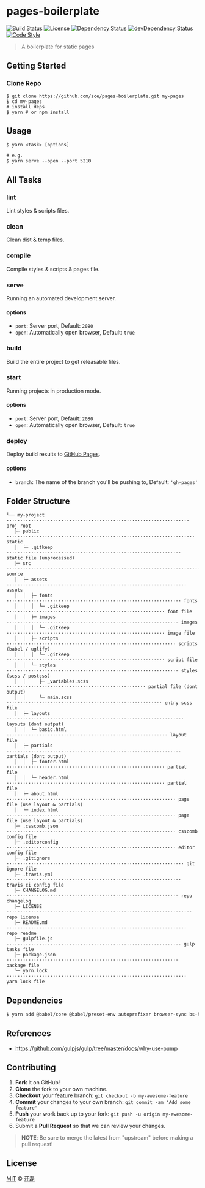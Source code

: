 # pages-boilerplate

[![Build Status][travis-image]][travis-url]
[![License][license-image]][license-url]
[![Dependency Status][dependency-image]][dependency-url]
[![devDependency Status][devdependency-image]][devdependency-url]
[![Code Style][style-image]][style-url]

> A boilerplate for static pages

## Getting Started

### Clone Repo

```shell
$ git clone https://github.com/zce/pages-boilerplate.git my-pages
$ cd my-pages
# install deps
$ yarn # or npm install
```

## Usage

```shell
$ yarn <task> [options]

# e.g.
$ yarn serve --open --port 5210
```

## All Tasks

### lint

Lint styles & scripts files.

### clean

Clean dist & temp files.

### compile

Compile styles & scripts & pages file.

### serve

Running an automated development server.

#### options

- `port`: Server port, Default: `2080`
- `open`: Automatically open browser, Default: `true`

### build

Build the entire project to get releasable files.

### start

Running projects in production mode.

#### options

- `port`: Server port, Default: `2080`
- `open`: Automatically open browser, Default: `true`

### deploy

Deploy build results to [GitHub Pages](https://pages.github.com).

#### options

- `branch`: The name of the branch you'll be pushing to, Default: `'gh-pages'`

## Folder Structure

```
└── my-project ··································································· proj root
   ├─ public ····································································· static
   │  └─ .gitkeep ································································ static file (unprocessed)
   ├─ src ········································································ source
   │  ├─ assets ·································································· assets
   │  │  ├─ fonts ································································ fonts
   │  │  │  └─ .gitkeep ·························································· font file
   │  │  ├─ images ······························································· images
   │  │  │  └─ .gitkeep ·························································· image file
   │  │  ├─ scripts ······························································ scripts (babel / uglify)
   │  │  │  └─ .gitkeep ·························································· script file
   │  │  └─ styles ······························································· styles (scss / postcss)
   │  │     ├─ _variables.scss ··················································· partial file (dont output)
   │  │     └─ main.scss ························································· entry scss file
   │  ├─ layouts ································································· layouts (dont output)
   │  │  └─ basic.html ··························································· layout file
   │  ├─ partials ································································ partials (dont output)
   │  │  ├─ footer.html ·························································· partial file
   │  │  └─ header.html ·························································· partial file
   │  ├─ about.html ······························································ page file (use layout & partials)
   │  └─ index.html ······························································ page file (use layout & partials)
   ├─ .csscomb.json ······························································ csscomb config file
   ├─ .editorconfig ······························································ editor config file
   ├─ .gitignore ································································· git ignore file
   ├─ .travis.yml ································································ travis ci config file
   ├─ CHANGELOG.md ······························································· repo changelog
   ├─ LICENSE ···································································· repo license
   ├─ README.md ·································································· repo readme
   ├─ gulpfile.js ································································ gulp tasks file
   ├─ package.json ······························································· package file
   └─ yarn.lock ·································································· yarn lock file
```

## Dependencies

```sh
$ yarn add @babel/core @babel/preset-env autoprefixer browser-sync bs-html-injector csscomb cssnano del gulp gulp-babel gulp-gh-pages gulp-htmlmin gulp-if gulp-imagemin gulp-load-plugins gulp-plumber gulp-postcss gulp-sass gulp-size gulp-swig gulp-uglify gulp-useref minimist standard --dev
```

## References

- https://github.com/gulpjs/gulp/tree/master/docs/why-use-pump

## Contributing

1. **Fork** it on GitHub!
2. **Clone** the fork to your own machine.
3. **Checkout** your feature branch: `git checkout -b my-awesome-feature`
4. **Commit** your changes to your own branch: `git commit -am 'Add some feature'`
5. **Push** your work back up to your fork: `git push -u origin my-awesome-feature`
6. Submit a **Pull Request** so that we can review your changes.

> **NOTE**: Be sure to merge the latest from "upstream" before making a pull request!

## License

[MIT](LICENSE) &copy; [汪磊](https://zce.me)



[travis-image]: https://travis-ci.org/zce/pages-boilerplate.svg?branch=master
[travis-url]: https://travis-ci.org/zce/pages-boilerplate
[license-image]: https://img.shields.io/github/license/zce/pages-boilerplate.svg
[license-url]: https://github.com/zce/pages-boilerplate/blob/master/LICENSE
[dependency-image]: https://img.shields.io/david/zce/pages-boilerplate.svg
[dependency-url]: https://david-dm.org/zce/pages-boilerplate
[devdependency-image]: https://img.shields.io/david/dev/zce/pages-boilerplate.svg
[devdependency-url]: https://david-dm.org/zce/pages-boilerplate?type=dev
[style-image]: https://img.shields.io/badge/code_style-standard-brightgreen.svg
[style-url]: http://standardjs.com
